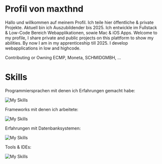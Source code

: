 # Profil von maxthnd

Hallo und willkommen auf meinem Profil. Ich teile hier öffentliche & private Projekte. Aktuell bin ich Auszubildender bis 2025. Ich entwickle im Fullstack & Low-Code Bereich Webapplikationen, sowie Mac & iOS Apps. Welcome to my profile, I share private and public projects on this plattform to show my abilities. By now I am in my apprenticeship till 2025. I develop webapplications in low and highcode.

Contributing or Owning
ECMP, Moneta, SCHMIDGMBH, ...

# Skills

Programmiersprachen mit denen ich Erfahrungen gemacht habe:

![My Skills](https://skillicons.dev/icons?i=cs,js,ts,java,py,swift,go,html&perline=4)

Frameworks mit denen ich arbeitete:

![My Skills](https://skillicons.dev/icons?i=angular,vue,svelte,bootstrap,dotnet,spring,&perline=4&theme=light)

Erfahrungen mit Datenbanksystemen:

![My Skills](https://skillicons.dev/icons?i=mysql,mongodb,postgres&perline=3&theme=light)

Tools &  IDEs:

![My Skills](https://skillicons.dev/icons?i=figma,vscode,idea,docker&perline=4&theme=light)

